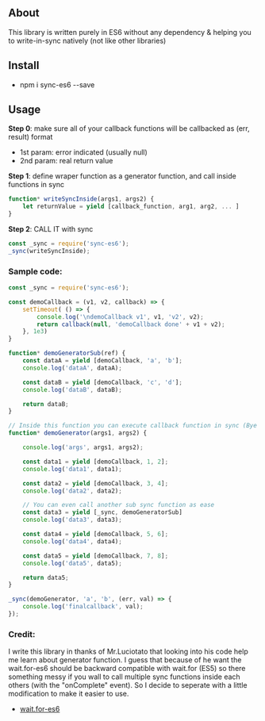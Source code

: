 ## About

This library is written purely in ES6 without any dependency & helping you to write-in-sync natively (not like other libraries)

## Install

* npm i sync-es6 --save

## Usage

**Step 0**: make sure all of your callback functions will be callbacked as (err, result) format
* 1st param: error indicated (usually null)
* 2nd param: real return value

**Step 1**: define wraper function as a generator function, and call inside functions in sync 
```javascript
function* writeSyncInside(args1, args2) { 
	let returnValue = yield [callback_function, arg1, arg2, ... ]
}
```

**Step 2**: CALL IT with sync
```javascript
const _sync = require('sync-es6');
_sync(writeSyncInside);
```

### Sample code:

```javascript
const _sync = require('sync-es6');

const demoCallback = (v1, v2, callback) => {
	setTimeout( () => {
		console.log('\ndemoCallback v1', v1, 'v2', v2);
		return callback(null, 'demoCallback done' + v1 + v2);
	}, 1e3)
}

function* demoGeneratorSub(ref) {
	const dataA = yield [demoCallback, 'a', 'b'];
	console.log('dataA', dataA);

	const dataB = yield [demoCallback, 'c', 'd'];
	console.log('dataB', dataB);

	return dataB;
}

// Inside this function you can execute callback function in sync (Bye bye CALLBACK HELL!!!)
function* demoGenerator(args1, args2) {

	console.log('args', args1, args2);

	const data1 = yield [demoCallback, 1, 2];
	console.log('data1', data1);

	const data2 = yield [demoCallback, 3, 4];
	console.log('data2', data2);

	// You can even call another sub sync function as ease
	const data3 = yield [_sync, demoGeneratorSub]
	console.log('data3', data3);

	const data4 = yield [demoCallback, 5, 6];
	console.log('data4', data4);

	const data5 = yield [demoCallback, 7, 8];
	console.log('data5', data5);

	return data5;
}

_sync(demoGenerator, 'a', 'b', (err, val) => {
	console.log('finalcallback', val);
});
```


### Credit:

I write this library in thanks of Mr.Luciotato that looking into his code help me learn about generator function. I guess that because of he want the wait.for-es6 should be backward compatible with wait.for (ES5) so there something messy if you wall to call multiple sync functions inside each others (with the "onComplete" event). So I decide to seperate with a little modification to make it easier to use.
* [wait.for-es6](https://www.npmjs.com/package/wait.for-es6) 